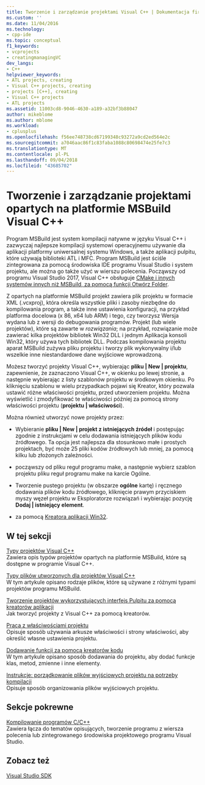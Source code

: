 ```yaml
---
title: Tworzenie i zarządzanie projektami Visual C++ | Dokumentacja firmy Microsoft
ms.custom: ''
ms.date: 11/04/2016
ms.technology:
- cpp-ide
ms.topic: conceptual
f1_keywords:
- vcprojects
- creatingmanagingVC
dev_langs:
- C++
helpviewer_keywords:
- ATL projects, creating
- Visual C++ projects, creating
- projects [C++], creating
- Visual C++ projects
- ATL projects
ms.assetid: 11003cd8-9046-4630-a189-a32bf3b88047
author: mikeblome
ms.author: mblome
ms.workload:
- cplusplus
ms.openlocfilehash: f56ee748738cd67199348c93272a9cd2ed564e2c
ms.sourcegitcommit: a7046aac86f1c83faba1088c80698474e25fe7c3
ms.translationtype: MT
ms.contentlocale: pl-PL
ms.lasthandoff: 09/04/2018
ms.locfileid: "43685702"
---
```

# <a name="creating-and-managing-msbuild-based-visual-c-projects"></a>Tworzenie i zarządzanie projektami opartych na platformie MSBuild Visual C++
Program MSBuild jest system kompilacji natywne w języku Visual C++ i zazwyczaj najlepsze kompilacji systemowi operacyjnemu używanie dla aplikacji platformy uniwersalnej systemu Windows, a także aplikacji pulpitu, które używają biblioteki ATL i MFC. Program MSBuild jest ściśle zintegrowana za pomocą środowiska IDE programu Visual Studio i system projektu, ale można go także użyć w wierszu polecenia. Począwszy od programu Visual Studio 2017, Visual C++ obsługuje [CMake i innych systemów innych niż MSBuild, za pomocą funkcji Otwórz Folder](non-msbuild-projects.md).

Z opartych na platformie MSBuild projekt zawiera plik projektu w formacie XML (.vcxproj), która określa wszystkie pliki i zasoby niezbędne do kompilowania program, a także inne ustawienia konfiguracji, na przykład platforma docelowa (x 86, x64 lub ARM) i tego, czy tworzysz Wersja wydana lub z wersji do debugowania programów. Projekt (lub wiele projektów), które są zawarte w *rozwiązania*; na przykład, rozwiązanie może zawierać kilka projektów bibliotek Win32 DLL i jednym Aplikacja konsoli Win32, który używa tych bibliotek DLL. Podczas kompilowania projektu aparat MSBuild zużywa pliku projektu i tworzy plik wykonywalny i/lub wszelkie inne niestandardowe dane wyjściowe wprowadzoną.

Możesz tworzyć projekty Visual C++, wybierając **pliku &#124; New &#124; projektu**, zapewnienie, że zaznaczono Visual C++, w okienku po lewej stronie, a następnie wybierając z listy szablonów projektu w środkowym okienku. Po kliknięciu szablonu w wielu przypadkach pojawi się Kreator, który pozwala ustawić różne właściwości projektu, przed utworzeniem projektu. Można wyświetlić i zmodyfikować te właściwości później za pomocą strony właściwości projektu (**projektu &#124; właściwości**).  
  
 Można również utworzyć nowe projekty przez:  
  
-   Wybieranie **pliku &#124; New &#124; projekt z istniejących źródeł** i postępując zgodnie z instrukcjami w celu dodawania istniejących plików kodu źródłowego. Ta opcja jest najlepsza dla stosunkowo małe i prostych projektach, być może 25 pliki kodów źródłowych lub mniej, za pomocą kilku lub złożonych zależności.  
  
-   począwszy od pliku reguł programu make, a następnie wybierz szablon projektu pliku reguł programu make na karcie Ogólne.  
  
-   Tworzenie pustego projektu (w obszarze **ogólne** kartę) i ręcznego dodawania plików kodu źródłowego, kliknięcie prawym przyciskiem myszy węzeł projektu w Eksploratorze rozwiązań i wybierając pozycję **Dodaj &#124; istniejący element**.  
  
-   za pomocą [Kreatora aplikacji Win32](../windows/win32-application-wizard.md).  
  
## <a name="in-this-section"></a>W tej sekcji  
 [Typy projektów Visual C++](../ide/visual-cpp-project-types.md)  
 Zawiera opis typów projektów opartych na platformie MSBuild, które są dostępne w programie Visual C++.  
  
 [Typy plików utworzonych dla projektów Visual C++](../ide/file-types-created-for-visual-cpp-projects.md)  
 W tym artykule opisano rodzaje plików, które są używane z różnymi typami projektów programu MSBuild.  
  
 [Tworzenie projektów wykorzystujących interfejs Pulpitu za pomocą kreatorów aplikacji](../ide/creating-desktop-projects-by-using-application-wizards.md)  
 Jak tworzyć projekty z Visual C++ za pomocą kreatorów.  
  
 [Praca z właściwościami projektu](../ide/working-with-project-properties.md)  
 Opisuje sposób używania arkusze właściwości i strony właściwości, aby określić własne ustawienia projektu.  
  
 [Dodawanie funkcji za pomocą kreatorów kodu](../ide/adding-functionality-with-code-wizards-cpp.md)  
 W tym artykule opisano sposób dodawania do projektu, aby dodać funkcje klas, metod, zmienne i inne elementy.  
  
 [Instrukcje: porządkowanie plików wyjściowych projektu na potrzeby kompilacji](../ide/how-to-organize-project-output-files-for-builds.md)  
 Opisuje sposób organizowania plików wyjściowych projektu.  
  
## <a name="related-sections"></a>Sekcje pokrewne  
 [Kompilowanie programów C/C++](../build/building-c-cpp-programs.md)  
 Zawiera łącza do tematów opisujących, tworzenie programu z wiersza polecenia lub zintegrowanego środowiska projektowego programu Visual Studio.  
  
## <a name="see-also"></a>Zobacz też  
 [Visual Studio SDK](https://msdn.microsoft.com/vstudio/extend)
